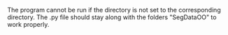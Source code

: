 The program cannot be run if the directory is not set to the corresponding directory.
The .py file should stay along with the folders "SegDataOO" to work properly. 
